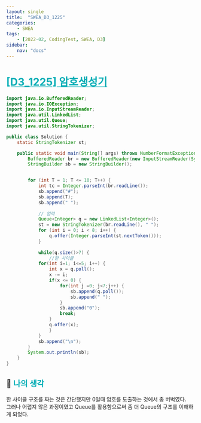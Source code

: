 ```yaml
---
layout: single
title:  "SWEA_D3_1225"
categories: 
    - SWEA
tags: 
    - [2022-02, CodingTest, SWEA, D3]
sidebar:
    nav: "docs"
---
```


# <b><a style="color:#00adb5" href="https://swexpertacademy.com/main/code/problem/problemDetail.do" target=_blank>[D3_1225] 암호생성기</a></b>

```java
import java.io.BufferedReader;
import java.io.IOException;
import java.io.InputStreamReader;
import java.util.LinkedList;
import java.util.Queue;
import java.util.StringTokenizer;

public class Solution {
	static StringTokenizer st;

	public static void main(String[] args) throws NumberFormatException, IOException {
		BufferedReader br = new BufferedReader(new InputStreamReader(System.in));
		StringBuilder sb = new StringBuilder();


		for (int T = 1; T <= 10; T++) {
			int tc = Integer.parseInt(br.readLine());
			sb.append("#");
			sb.append(T);
			sb.append(" ");
			
			// 입력
			Queue<Integer> q = new LinkedList<Integer>();
			st = new StringTokenizer(br.readLine(), " ");
			for (int i = 0; i < 8; i++) {
				q.offer(Integer.parseInt(st.nextToken()));
			}
			
			while(q.size()>7) {
				//한 사이클
			for(int i=1; i<=5; i++) {				
				int x = q.poll();
				x -= i;
				if(x <= 0) {
					for(int j =0; j<7;j++) {
						sb.append(q.poll());
						sb.append(" ");
					}
					sb.append("0");
					break;
				}
				q.offer(x);
				}
			}
			sb.append("\n");
		}
		System.out.println(sb);
	}
}
```

## 🤔 <b><a style="color:#00adb5">나의 생각</a></b>
한 사이클 구조를 짜는 것은 간단했지만 0일때 암호를 도출하는 것에서 좀 버벅였다.<br>
그러나 어렵지 않은 과정이였고 Queue를 활용함으로써 좀 더 Queue의 구조를 이해하게 되었다.